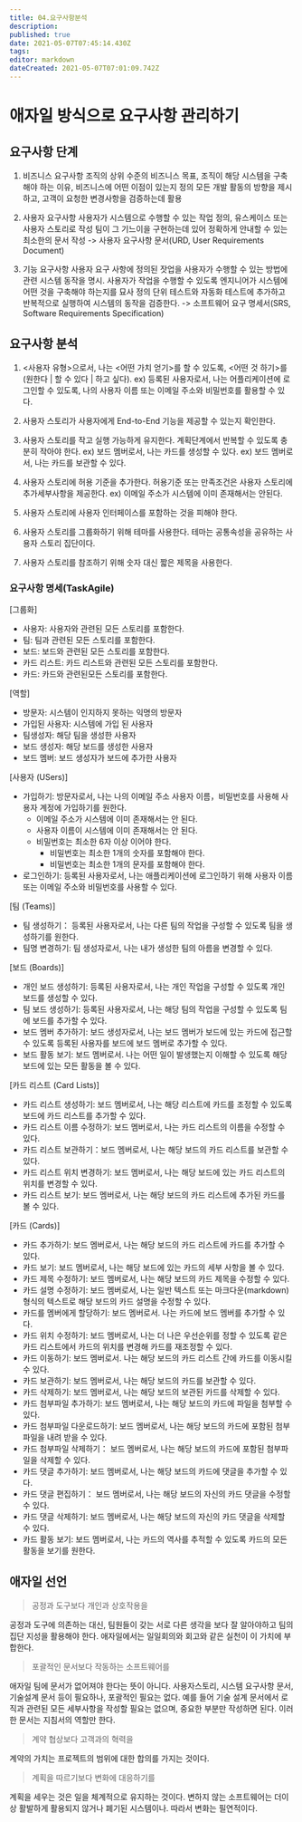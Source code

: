 ```yaml
---
title: 04.요구사항분석
description: 
published: true
date: 2021-05-07T07:45:14.430Z
tags: 
editor: markdown
dateCreated: 2021-05-07T07:01:09.742Z
---
```


# 애자일 방식으로 요구사항 관리하기
## 요구사항 단계
1. 비즈니스 요구사항
조직의 상위 수준의 비즈니스 목표, 조직이 해당 시스템을 구축해야 하는 이유, 비즈니스에 어떤 이점이 있는지 정의
모든 개발 활동의 방향을 제시하고, 고객이 요청한 변경사항을 검증하는데 활용

2. 사용자 요구사항
사용자가 시스템으로 수행할 수 있는 작업 정의, 유스케이스 또는 사용자 스토리로 작성
팀이 그 기느이을 구현하는데 있어 정확하게 안내할 수 있는 최소한의 문서 작성
-> 사용자 요구사항 문서(URD, User Requirements Document)
3. 기능 요구사항
사용자 요구 사항에 정의된 잣업을 사용자가 수행할 수 있는 방법에 관련 시스템 동작을 명시. 사용자가 작업을 수행할 수 있도록 엔지니어가 시스템에 어떤 것을 구축해야 하는지를 묘사 정의
단위 테스트와 자동화 테스트에 추가하고 반복적으로 실행하여 시스템의 동작을 검증한다.
-> 소프트웨어 요구 명세서(SRS, Software Requirements Specification)

## 요구사항 분석
1. <사용자 유형>으로서, 나는 <어떤 가치 얻기>를 할 수 있도록, <어떤 것 하기>를 (원한다 | 할 수 있다 | 하고 싶다).
ex) 등록된 사용자로서, 나는 어플리케이션에 로그인할 수 있도록, 나의 사용자 이름 또는 이메일 주소와 비밀번호를 활용할 수 있다.

2. 사용자 스토리가 사용자에게 End-to-End 기능을 제공할 수 있는지 확인한다.

3. 사용자 스토리를 작고 실행 가능하게 유지한다. 계획단계에서 반복할 수 있도록 충분히 작아야 한다.
ex) 보드 멤버로서, 나는 카드를 생성할 수 있다.
ex) 보드 멤버로서, 나는 카드를 보관할 수 있다.

4. 사용자 스토리에 허용 기준을 추가한다. 허용기준 또는 만족조건은 사용자 스토리에 추가세부사항을 제공한다.
ex) 이메일 주소가 시스템에 이미 존재해서는 안된다.

5. 사용자 스토리에 사용자 인터페이스를 포함하는 것을 피해야 한다.

6. 사용자 스토리를 그룹화하기 위해 테마를 사용한다. 테마는 공통속성을 공유하는 사용자 스토리 집단이다.

7. 사용자 스토리를 참조하기 위해 숫자 대신 짧은 제목을 사용한다.

### 요구사항 명세(TaskAgile)
[그룹화]
* 사용자: 사용자와 관련된 모든 스토리를 포함한다.
* 팀: 팀과 관련된 모든 스토리를 포함한다.
* 보드: 보드와 관련된 모든 스토리를 포함한다.
* 카드 리스트: 카드 리스트와 관련된 모든 스토리를 포함한다.
* 카드: 카드와 관련된모든 스토리를 포함한다.

[역할]
* 방문자: 시스템이 인지하지 못하는 익명의 방문자
* 가입된 사용자: 시스템에 가입 된 사용자
* 팀생성자: 해당 팀을 생성한 사용자
* 보드 생성자: 해당 보드를 생성한 사용자
* 보드 멤버: 보드 생성자가 보드에 추가한 사용자

[사용자 (USers)]
* 가입하기: 방문자로서, 나는 나의 이메일 주소 사용자 이름，비밀번호를 사용해 사용자 계정에 가입하기를 원한다.
	- 이메일 주소가 시스템에 이미 존재해서는 안 된다.
	- 사용자 이름이 시스템에 이미 존재해서는 안 된다.
  - 비밀번호는 최소한 6자 이상 이어야 한다.
	- 비밀번호는 최소한 1개의 숫자를 포함해야 한다.
	- 비밀번호는 최소한 1개의 문자를 포함해야 한다.
* 로그인하기: 등록된 사용자로서, 나는 애플리케이션에 로그인하기 위해 사용자 이름 또는 이메일 주소와 비밀번호를 사용할 수 있다.

[팀 (Teams)]
* 팀 생성하기： 등록된 사용자로서, 나는 다른 팀의 작업을 구성할 수 있도록 팀을 생성하기를 원한다.
* 팀명 변경하기: 팀 생성자로서, 나는 내가 생성한 팀의 아름을 변경할 수 있다.

[보드 (Boards)]
* 개인 보드 생성하기: 등록된 사용자로서, 나는 개인 작업을 구성할 수 있도록 개인 보드를 생성할 수 있다.
* 팀 보드 생성하기: 등록된 사용자로서, 나는 해당 팀의 작업을 구성할 수 있도록 팀에 보드를 추가할 수 있다.
* 보드 멤버 추가하기: 보드 생성자로서, 나는 보드 멤버가 보드에 있는 카드에 접근할 수 있도록 등록된 사용자를 보드에 보드 멤버로 추가할 수 있다.
* 보드 활동 보기: 보드 멤버로서. 나는 어떤 일이 발생했는지 이해할 수 있도록 해당 보드에 있는 모든 활동을 볼 수 있다.

[카드 리스트 (Card Lists)]
* 카드 리스트 생성하기: 보드 멤버로서, 나는 해당 리스트에 카드를 조정할 수 있도록 보드에 카드 리스트를 추가할 수 있다.
* 카드 리스트 이름 수정하기: 보드 멤버로서, 나는 카드 리스트의 이름을 수정할 수 있다.
* 카드 리스트 보관하기：보드 멤버로서, 나는 해당 보드의 카드 리스트를 보관할 수 있다.
* 카드 리스트 위치 변경하기: 보드 멤버로서, 나는 해당 보드에 있는 카드 리스트의 위치를 변경할 수 있다.
* 카드 리스트 보기: 보드 멤버로서, 나는 해당 보드의 카드 리스트에 추가된 카드를 볼 수 있다.

[카드 (Cards)]
* 카드 추가하기: 보드 멤버로서, 나는 해당 보드의 카드 리스트에 카드를 추가할 수 있다.
* 카드 보기: 보드 멤버로서, 나는 해당 보드에 있는 카드의 세부 사항을 볼 수 있다.
* 카드 제목 수정하기: 보드 멤버로서, 나는 해당 보드의 카드 제목을 수정할 수 있다.
* 카드 설명 수정하기: 보드 멤버로서, 나는 일반 텍스트 또는 마크다운(markdown) 형식의 텍스트로 해당 보드의 카드 설명을 수정할 수 있다.
* 카드를 멤버에게 할당하기: 보드 멤버로서. 나는 카드에 보드 멤버를 추가할 수 있다.
* 카드 위치 수정하기: 보드 멤버로서, 나는 더 나은 우선순위를 정할 수 있도록 같은 카드 리스트에서 카드의 위치를 변경해 카드를 재조정할 수 있다.
* 카드 이동하기: 보드 멤버로서. 나는 해당 보드의 카드 리스트 간에 카드를 이동시킬 수 있다.
* 카드 보관하기: 보드 멤버로서, 나는 해당 보드의 카드를 보관할 수 있다.
* 카드 삭제하기: 보드 멤버로서, 나는 해당 보드의 보관된 카드를 삭제할 수 있다.
* 카드 첨부파일 추가하기: 보드 멤버로서, 나는 해당 보드의 카드에 파일을 첨부할 수 있다.
* 카드 첨부파일 다운로드하기: 보드 멤버로서, 나는 해당 보드의 카드에 포함된 첨부파일을 내려 받을 수 있다.
* 카드 첨부파일 삭제하기： 보드 멤버로서, 나는 해당 보드의 카드에 포함된 첨부파일을 삭제할 수 있다.
* 카드 댓글 추가하기: 보드 멤버로서, 나는 해당 보드의 카드에 댓글을 추가할 수 있다.
* 카드 댓글 편집하기： 보드 멤버로서, 나는 해당 보드의 자신의 카드 댓글을 수정할 수 있다.
* 카드 댓글 삭제하기: 보드 멤버로서, 나는 해당 보드의 자신의 카드 댓글을 삭제할 수 있다.
* 카드 활동 보기: 보드 멤버로서, 나는 카드의 역사를 추적할 수 있도록 카드의 모든 활동을 보기를 원한다.

## 애자일 선언
> 공정과 도구보다 개인과 상호작용을

공정과 도구에 의존하는 대신, 팀원들이 갖는 서로 다른 생각을 보다 잘 알아야하고 팀의 집단 지성을 활용해야 한다.
애자일에서는 일일회의와 회고와 같은 실천이 이 가치에 부합한다.

> 포괄적인 문서보다 작동하는 소프트웨어를

애자일 팀에 문서가 없어져야 한다는 뜻이 아니다.
사용자스토리, 시스템 요구사항 문서, 기술설계 문서 등이 필요하나, 포괄적인 필요는 없다. 예를 들어 기술 설계 문서에서 로직과 관련된 모든 세부사항을 작성할 필요는 없으며, 중요한 부분만 작성하면 된다. 이러한 문서는 지침서의 역할만 한다.

> 계약 협상보다 고객과의 혁력을

계약의 가치는 프로젝트의 범위에 대한 합의를 가지는 것이다.

> 계획을 따르기보다 변화에 대응하기를

계획을 세우는 것은 일을 체계적으로 유지하는 것이다. 변하지 않는 소프트웨어는 더이상 활발하게 활용되지 않거나 폐기된 시스템이나. 따라서 변화는 필연적이다.